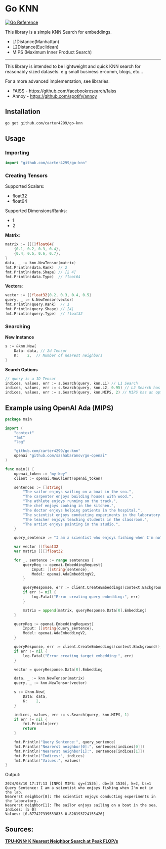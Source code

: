 # Go KNN
[![Go Reference](https://pkg.go.dev/badge/github.com/carter4299/go-knn.svg)](https://pkg.go.dev/github.com/carter4299/go-knn)

This library is a simple KNN Search for embeddings.
* L1Distance(Manhattan)
* L2Distance(Euclidean)
* MIPS (Maximum Inner Product Search)

---

This library is intended to be lightweight and quick KNN search for reasonably sized datasets. e.g small business e-comm, blogs, etc...

For a more advanced implementation, see libraries:
* FAISS - https://github.com/facebookresearch/faiss
* Annoy - https://github.com/spotify/annoy

## Installation
```sh
go get github.com/carter4299/go-knn
```

## Usage
### Importing
```go 
import "github.com/carter4299/go-knn"
```

### Creating Tensors
Supported Scalars:
* float32
* float64

Supported Dimensions/Ranks:
* 1
* 2

**Matrix**:
```go
matrix := [][]float64{
	{0.1, 0.2, 0.3, 0.4},
	{0.4, 0.5, 0.6, 0.7},
}
data, _ := knn.NewTensor(matrix)
fmt.Println(data.Rank)  // 2
fmt.Println(data.Shape) // [2 4]
fmt.Println(data.Type)  // float64
```

**Vectors**:
```go
vector := []float32{0.2, 0.3, 0.4, 0.5}
query, _ := k.NewTensor(vector)
fmt.Println(query.Rank)  // 1
fmt.Println(query.Shape) // [4]
fmt.Println(query.Type)  // float32
```

### Searching
**New Instance**
```go
s := &knn.New{
	Data: data,	// 2d Tensor 
	K:    2,  // Number of nearest neighbors
}
```
**Search Options**
```go
// query is a 1D Tensor
indices, values, err := s.Search(query, knn.L1) // L1 Search
indices, values, err := s.Search(query, knn.L2, 0.95) // L2 Search has an option of passing in a recall_target float64
indices, values, err := s.Search(query, knn.MIPS, 2) // MIPS has an option of passing in a bin_size int
```


## Example using OpenAI Ada (MIPS)
```go
package main

import (
	"context"
	"fmt"
	"log"

	"github.com/carter4299/go-knn"
	openai "github.com/sashabaranov/go-openai"
)

func main() {
	openai_token := "my-key"
	client := openai.NewClient(openai_token)

	sentences := []string{
		"The sailor enjoys sailing on a boat in the sea.",
		"The carpenter enjoys building houses with wood.",
		"The athlete enjoys running on the track.",
		"The chef enjoys cooking in the kitchen.",
		"The doctor enjoys helping patients in the hospital.",
		"The scientist enjoys conducting experiments in the laboratory.",
		"The teacher enjoys teaching students in the classroom.",
		"The artist enjoys painting in the studio.",
	}

	query_sentence := "I am a scientist who enjoys fishing when I'm not in the lab."

	var vector []float32
	var matrix [][]float32

	for _, sentence := range sentences {
		queryReq := openai.EmbeddingRequest{
			Input: []string{sentence},
			Model: openai.AdaEmbeddingV2,
		}

		queryResponse, err := client.CreateEmbeddings(context.Background(), queryReq)
		if err != nil {
			log.Fatal("Error creating query embedding:", err)
		}

		matrix = append(matrix, queryResponse.Data[0].Embedding)
	}

	queryReq := openai.EmbeddingRequest{
		Input: []string{query_sentence},
		Model: openai.AdaEmbeddingV2,
	}

	queryResponse, err := client.CreateEmbeddings(context.Background(), queryReq)
	if err != nil {
		log.Fatal("Error creating target embedding:", err)
	}

	vector = queryResponse.Data[0].Embedding

	data, _ := knn.NewTensor(matrix)
	query, _ := knn.NewTensor(vector)

	s := &knn.New{
		Data: data,
		K:    2,
	}

	indices, values, err := s.Search(query, knn.MIPS, 1)
	if err != nil {
		fmt.Println(err)
		return
	}

	fmt.Println("Query Sentence:", query_sentence)
	fmt.Println("Nearerst neighbor[0]:", sentences[indices[0]])
	fmt.Println("Nearerst neighbor[1]:", sentences[indices[1]])
	fmt.Println("Indices:", indices)
	fmt.Println("Values:", values)
}
```
Output:
```
2024/08/10 17:17:13 [INFO] MIPS: qy=[1536], db=[8 1536], k=2, bs=1
Query Sentence: I am a scientist who enjoys fishing when I'm not in the lab.
Nearerst neighbor[0]: The scientist enjoys conducting experiments in the laboratory.
Nearerst neighbor[1]: The sailor enjoys sailing on a boat in the sea.
Indices: [5 0]
Values: [0.877427339553833 0.828193724155426]
```

## Sources:
**[TPU-KNN: K Nearest Neighbor Search at Peak FLOP/s](https://arxiv.org/abs/2206.14286)**
